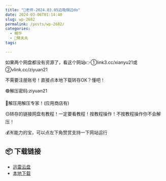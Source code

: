 ```yaml
---
title: "🌸老师-2024.03.05边吸烟边do"
date: 2024-03-06T01:14:40
slug: wp-2682
permalink: /posts/wp-2682/
categories:
  - 精华
  - 🌸臂夫夫
tags:

---
```


如果两个网盘都没有资源了，看这个网站👉①link3.cc/xianyu21或②vlink.cc/ziyuan21

不需要注册账号！直接点本地下载转存OK？懂吧！

🟢解压密码:ziyuan21

🔵解压用解压专家！(应用商店有)

🟡转存的链接网盘有教程！一定要看教程！按教程操作！不按教程操作你不会解压！

💰🈶能力的宝，可以点左下角赞赏支持一下网站运行

## 📦 下载链接
- [迅雷云盘](https://blziyuan21.com/pay-download/2682?key=0d3de61bb5&down_id=0)
- [本地下载](https://blziyuan21.com/pay-download/2682?key=0d3de61bb5&down_id=1)

